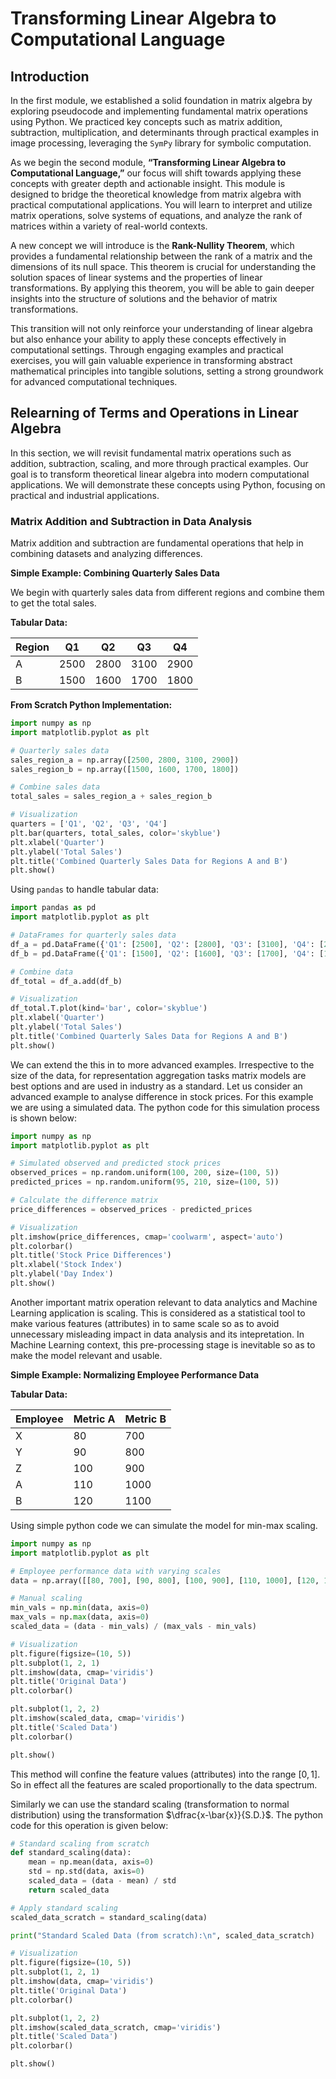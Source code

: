# Transforming Linear Algebra to Computational Language
## Introduction

In the first module, we established a solid foundation in matrix algebra by exploring pseudocode and implementing fundamental matrix operations using Python. We practiced key concepts such as matrix addition, subtraction, multiplication, and determinants through practical examples in image processing, leveraging the `SymPy` library for symbolic computation.

As we begin the second module, **“Transforming Linear Algebra to Computational Language,”** our focus will shift towards applying these concepts with greater depth and actionable insight. This module is designed to bridge the theoretical knowledge from matrix algebra with practical computational applications. You will learn to interpret and utilize matrix operations, solve systems of equations, and analyze the rank of matrices within a variety of real-world contexts.

A new concept we will introduce is the **Rank-Nullity Theorem**, which provides a fundamental relationship between the rank of a matrix and the dimensions of its null space. This theorem is crucial for understanding the solution spaces of linear systems and the properties of linear transformations. By applying this theorem, you will be able to gain deeper insights into the structure of solutions and the behavior of matrix transformations.

This transition will not only reinforce your understanding of linear algebra but also enhance your ability to apply these concepts effectively in computational settings. Through engaging examples and practical exercises, you will gain valuable experience in transforming abstract mathematical principles into tangible solutions, setting a strong groundwork for advanced computational techniques.

## Relearning of Terms and Operations in Linear Algebra
In this section, we will revisit fundamental matrix operations such as addition, subtraction, scaling, and more through practical examples. Our goal is to transform theoretical linear algebra into modern computational applications. We will demonstrate these concepts using Python, focusing on practical and industrial applications.

### Matrix Addition and Subtraction in Data Analysis

Matrix addition and subtraction are fundamental operations that help in combining datasets and analyzing differences.

**Simple Example: Combining Quarterly Sales Data**

We begin with quarterly sales data from different regions and combine them to get the total sales.

**Tabular Data:**

|Region	|Q1	|Q2	|Q3	|Q4|
|--- |--- |---|---|---|
|A	|2500	|2800	|3100	|2900|
|B	|1500	|1600	|1700	|1800|

**From Scratch Python Implementation:**
```python
import numpy as np
import matplotlib.pyplot as plt

# Quarterly sales data
sales_region_a = np.array([2500, 2800, 3100, 2900])
sales_region_b = np.array([1500, 1600, 1700, 1800])

# Combine sales data
total_sales = sales_region_a + sales_region_b

# Visualization
quarters = ['Q1', 'Q2', 'Q3', 'Q4']
plt.bar(quarters, total_sales, color='skyblue')
plt.xlabel('Quarter')
plt.ylabel('Total Sales')
plt.title('Combined Quarterly Sales Data for Regions A and B')
plt.show()
```

Using `pandas` to handle tabular data:

```python
import pandas as pd
import matplotlib.pyplot as plt

# DataFrames for quarterly sales data
df_a = pd.DataFrame({'Q1': [2500], 'Q2': [2800], 'Q3': [3100], 'Q4': [2900]}, index=['Region A'])
df_b = pd.DataFrame({'Q1': [1500], 'Q2': [1600], 'Q3': [1700], 'Q4': [1800]}, index=['Region B'])

# Combine data
df_total = df_a.add(df_b)

# Visualization
df_total.T.plot(kind='bar', color='skyblue')
plt.xlabel('Quarter')
plt.ylabel('Total Sales')
plt.title('Combined Quarterly Sales Data for Regions A and B')
plt.show()
```

We can extend the this in to more advanced examples. Irrespective to the size of the data, for representation aggregation tasks matrix models are best options and are used in industry as a standard. Let us consider an advanced example to analyse difference in stock prices. For this example we are using a simulated data. The python code for this simulation process is shown below:

```python
import numpy as np
import matplotlib.pyplot as plt

# Simulated observed and predicted stock prices
observed_prices = np.random.uniform(100, 200, size=(100, 5))
predicted_prices = np.random.uniform(95, 210, size=(100, 5))

# Calculate the difference matrix
price_differences = observed_prices - predicted_prices

# Visualization
plt.imshow(price_differences, cmap='coolwarm', aspect='auto')
plt.colorbar()
plt.title('Stock Price Differences')
plt.xlabel('Stock Index')
plt.ylabel('Day Index')
plt.show()
```

Another important matrix operation relevant to data analytics and Machine Learning application is scaling. This is considered as a statistical tool to make various features (attributes) in to same scale so as to avoid unnecessary misleading impact in data analysis and its intepretation. In Machine Learning context, this pre-processing stage is inevitable so as to make the model relevant and usable.

**Simple Example: Normalizing Employee Performance Data**

**Tabular Data:**

|Employee	|Metric A	|Metric B|
|--- |--- |---|
|X	|80	|700|
|Y	|90	|800|
|Z	|100	|900|
|A	|110	|1000|
|B	|120	|1100|

Using simple python code we can simulate the model for min-max scaling.

```python
import numpy as np
import matplotlib.pyplot as plt

# Employee performance data with varying scales
data = np.array([[80, 700], [90, 800], [100, 900], [110, 1000], [120, 1100]])

# Manual scaling
min_vals = np.min(data, axis=0)
max_vals = np.max(data, axis=0)
scaled_data = (data - min_vals) / (max_vals - min_vals)

# Visualization
plt.figure(figsize=(10, 5))
plt.subplot(1, 2, 1)
plt.imshow(data, cmap='viridis')
plt.title('Original Data')
plt.colorbar()

plt.subplot(1, 2, 2)
plt.imshow(scaled_data, cmap='viridis')
plt.title('Scaled Data')
plt.colorbar()

plt.show()
```

This method will confine the feature values (attributes) into the range $[0,1]$. So in effect all the features are scaled proportionally to the data spectrum.

Similarly we can use the standard scaling (transformation to normal distribution) using the transformation $\dfrac{x-\bar{x}}{S.D.}$. The python code for this operation is given below:

```python
# Standard scaling from scratch
def standard_scaling(data):
    mean = np.mean(data, axis=0)
    std = np.std(data, axis=0)
    scaled_data = (data - mean) / std
    return scaled_data

# Apply standard scaling
scaled_data_scratch = standard_scaling(data)

print("Standard Scaled Data (from scratch):\n", scaled_data_scratch)

# Visualization
plt.figure(figsize=(10, 5))
plt.subplot(1, 2, 1)
plt.imshow(data, cmap='viridis')
plt.title('Original Data')
plt.colorbar()

plt.subplot(1, 2, 2)
plt.imshow(scaled_data_scratch, cmap='viridis')
plt.title('Scaled Data')
plt.colorbar()

plt.show()
```
